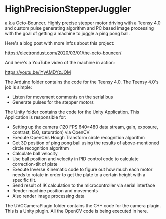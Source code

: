 # HighPrecisionStepperJuggler
a.k.a Octo-Bouncer. Highly precise stepper motor driving with a Teensy 4.0 and custom pulse generating algorithm and PC based image processing with the goal of getting a machine to juggle a ping pong ball.

Here's a blog post with more infos about this project:

https://electrondust.com/2020/03/01/the-octo-bouncer/

And here's a YouTube video of the machine in action:

https://youtu.be/lYyAMDYzJQM

The Arduino folder contains the code for the Teensy 4.0. The Teensy 4.0's job is simple:

- Listen for movement comments on the serial bus
- Generate pulses for the stepper motors

The Unity folder contains the code for the Unity Application. This Application is responsible for:

- Setting up the camera (120 FPS 640×480 data stream, gain, exposure, contrast, ISO, saturation) via OpenCV
- Execute OpenCVs Hough Transform circle recognition algorithm
- Get 3D position of ping pong ball using the results of above-mentioned circle recognition algorithm
- Calculate ball velocity
- Use ball position and velocity in PID control code to calculate correction-tilt of plate
- Execute Inverse Kinematic code to figure out how much each motor needs to rotate in order to get the plate to a certain height with a     specific tilt.
- Send result of IK calculation to the microcontroller via serial interface
- Render machine position and movements
- Also render image processing data

The UVCCameraPlugin folder contains the C++ code for the camera plugin. This is a Unity plugin. All the OpenCV code is being executed in here.
